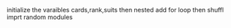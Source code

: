 <!-- first -->

initialize the varaibles cards,rank,suits then nested add for loop then shuffl imprt random modules
